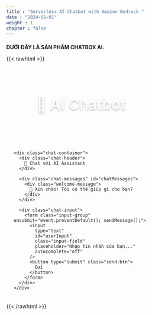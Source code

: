 ```yaml
---
title : "Serverless AI Chatbot with Amazon Bedrock "
date : "2024-01-01" 
weight : 1 
chapter : false
---
```

#### DƯỚI ĐÂY LÀ SẢN PHẨM CHATBOX AI.
{{< rawhtml >}}
<!DOCTYPE html>
<html lang="en">
<head>
  <meta charset="UTF-8" />
  <meta name="viewport" content="width=device-width, initial-scale=1.0"/>
  <title>AI Chatbot using Amazon Bedrock</title>
  <link href="https://fonts.googleapis.com/css2?family=Inter:wght@400;500;600&display=swap" rel="stylesheet">
  <style>
    * {
      margin: 0;
      padding: 0;
      box-sizing: border-box;
    }
    
    body {
      font-family: 'Inter', -apple-system, BlinkMacSystemFont, 'Segoe UI', Roboto, sans-serif;
      background: linear-gradient(135deg, #667eea 0%, #764ba2 100%);
      min-height: 100vh;
      display: flex;
      flex-direction: column;
      color: #333;
    }

    .container {
      max-width: 800px;
      margin: 0 auto;
      padding: 20px;
      flex: 1;
      display: flex;
      flex-direction: column;
    }

    .header {
      text-align: center;
      margin-bottom: 30px;
      color: white;
    }

    .header h1 {
      font-size: 2.5rem;
      font-weight: 600;
      margin-bottom: 10px;
      text-shadow: 0 2px 4px rgba(0,0,0,0.3);
    }

    .header p {
      font-size: 1.1rem;
      opacity: 0.9;
      font-weight: 400;
    }

    .chat-container {
      background: white;
      border-radius: 20px;
      box-shadow: 0 20px 40px rgba(0,0,0,0.1);
      overflow: hidden;
      flex: 1;
      display: flex;
      flex-direction: column;
      max-height: 600px;
    }

    .chat-header {
      background: linear-gradient(135deg, #667eea 0%, #764ba2 100%);
      color: white;
      padding: 20px;
      text-align: center;
      font-weight: 600;
      font-size: 1.2rem;
    }

    .chat-messages {
      flex: 1;
      padding: 20px;
      overflow-y: auto;
      background: #f8f9fa;
    }

    .message {
      margin-bottom: 20px;
      display: flex;
      align-items: flex-end;
      gap: 12px;
    }

    .message.user {
      flex-direction: row-reverse;
    }

    .avatar {
      width: 40px;
      height: 40px;
      border-radius: 50%;
      display: flex;
      align-items: center;
      justify-content: center;
      font-size: 18px;
      font-weight: 600;
      flex-shrink: 0;
    }

    .avatar.user {
      background: linear-gradient(135deg, #667eea 0%, #764ba2 100%);
      color: white;
    }

    .avatar.bot {
      background: #e9ecef;
      color: #495057;
    }

    .message-content {
      max-width: 70%;
      padding: 15px 20px;
      border-radius: 18px;
      font-size: 0.95rem;
      line-height: 1.5;
      word-wrap: break-word;
    }

    .message.user .message-content {
      background: linear-gradient(135deg, #667eea 0%, #764ba2 100%);
      color: white;
      border-bottom-right-radius: 6px;
    }

    .message.bot .message-content {
      background: white;
      color: #333;
      border: 1px solid #e9ecef;
      border-bottom-left-radius: 6px;
    }

    .chat-input {
      padding: 20px;
      background: white;
      border-top: 1px solid #e9ecef;
    }

    .input-group {
      display: flex;
      gap: 12px;
      align-items: center;
    }

    .input-field {
      flex: 1;
      padding: 15px 20px;
      border: 2px solid #e9ecef;
      border-radius: 25px;
      font-size: 1rem;
      outline: none;
      transition: all 0.3s ease;
      font-family: inherit;
    }

    .input-field:focus {
      border-color: #667eea;
      box-shadow: 0 0 0 3px rgba(102, 126, 234, 0.1);
    }

    .send-btn {
      padding: 15px 25px;
      background: linear-gradient(135deg, #667eea 0%, #764ba2 100%);
      color: white;
      border: none;
      border-radius: 25px;
      font-size: 1rem;
      font-weight: 600;
      cursor: pointer;
      transition: all 0.3s ease;
      font-family: inherit;
    }

    .send-btn:hover {
      transform: translateY(-2px);
      box-shadow: 0 8px 20px rgba(102, 126, 234, 0.3);
    }

    .send-btn:active {
      transform: translateY(0);
    }

    .welcome-message {
      text-align: center;
      color: #6c757d;
      font-style: italic;
      margin: 20px 0;
    }

    @media (max-width: 768px) {
      .container {
        padding: 10px;
      }
      
      .header h1 {
        font-size: 2rem;
      }
      
      .message-content {
        max-width: 85%;
      }
      
      .chat-container {
        max-height: 500px;
      }
    }

    /* Custom scrollbar */
    .chat-messages::-webkit-scrollbar {
      width: 6px;
    }

    .chat-messages::-webkit-scrollbar-track {
      background: #f1f1f1;
      border-radius: 3px;
    }

    .chat-messages::-webkit-scrollbar-thumb {
      background: #c1c1c1;
      border-radius: 3px;
    }

    .chat-messages::-webkit-scrollbar-thumb:hover {
      background: #a8a8a8;
    }
  </style>
</head>
<body>
  <div class="container">
    <div class="header">
      <h1>🤖 AI Chatbot</h1>
      <p>Powered by Amazon Bedrock</p>
    </div>
    
    <div class="chat-container">
      <div class="chat-header">
        💬 Chat với AI Assistant
      </div>
      
      <div class="chat-messages" id="chatMessages">
        <div class="welcome-message">
          👋 Xin chào! Tôi có thể giúp gì cho bạn?
        </div>
      </div>
      
      <div class="chat-input">
        <form class="input-group" onsubmit="event.preventDefault(); sendMessage();">
          <input 
            type="text" 
            id="userInput" 
            class="input-field" 
            placeholder="Nhập tin nhắn của bạn..." 
            autocomplete="off"
          />
          <button type="submit" class="send-btn">
            Gửi
          </button>
        </form>
      </div>
    </div>
  </div>

  <script>
    let history = [];
    
    async function sendMessage() {
      const userInput = document.getElementById('userInput');
      const message = userInput.value.trim();
      
      if (!message) return;
      
      // Add user message
      addMessage(message, 'user');
      
      // Clear input
      userInput.value = '';
      
      try {
        // Show typing indicator
        addTypingIndicator();
        
        // Call API
        const response = await fetch('https://lvusy8c5xb.execute-api.us-east-1.amazonaws.com/dev/chat-box', {
          method: 'POST',
          headers: { 'Content-Type': 'application/json' },
          body: JSON.stringify({ message, history })
        });
        
        const data = await response.json();
        const botReply = data.response;
        
        // Remove typing indicator and add bot message
        removeTypingIndicator();
        addMessage(botReply, 'bot');
        
        // Update history
        history.push({ user: message, assistant: botReply });
        
      } catch (error) {
        removeTypingIndicator();
        addMessage('Xin lỗi, có lỗi xảy ra. Vui lòng thử lại.', 'bot');
        console.error('Error:', error);
      }
      
      // Focus back to input
      userInput.focus();
    }
    
    function addMessage(text, sender) {
      const chatMessages = document.getElementById('chatMessages');
      const messageDiv = document.createElement('div');
      messageDiv.className = `message ${sender}`;
      
      const avatar = document.createElement('div');
      avatar.className = `avatar ${sender}`;
      avatar.textContent = sender === 'user' ? '👤' : '🤖';
      
      const content = document.createElement('div');
      content.className = 'message-content';
      content.textContent = text;
      
      messageDiv.appendChild(avatar);
      messageDiv.appendChild(content);
      chatMessages.appendChild(messageDiv);
      
      // Scroll to bottom
      chatMessages.scrollTop = chatMessages.scrollHeight;
    }
    
    function addTypingIndicator() {
      const chatMessages = document.getElementById('chatMessages');
      const typingDiv = document.createElement('div');
      typingDiv.className = 'message bot typing-indicator';
      typingDiv.id = 'typingIndicator';
      
      const avatar = document.createElement('div');
      avatar.className = 'avatar bot';
      avatar.textContent = '🤖';
      
      const content = document.createElement('div');
      content.className = 'message-content';
      content.textContent = 'Đang nhập...';
      
      typingDiv.appendChild(avatar);
      typingDiv.appendChild(content);
      chatMessages.appendChild(typingDiv);
      
      chatMessages.scrollTop = chatMessages.scrollHeight;
    }
    
    function removeTypingIndicator() {
      const typingIndicator = document.getElementById('typingIndicator');
      if (typingIndicator) {
        typingIndicator.remove();
      }
    }
    
    // Enter to send
    document.getElementById('userInput').addEventListener('keydown', function(e) {
      if (e.key === 'Enter' && !e.shiftKey) {
        e.preventDefault();
        sendMessage();
      }
    });
  </script>
</body>
</html>
{{< /rawhtml >}}


